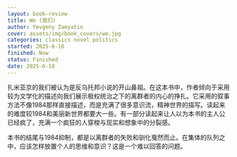 ```yaml
---
layout: book-review
title: We (我们)
author: Yevgeny Zamyatin
cover: assets/img/book_covers/we.jpg
categories: classics novel politics
started: 2025-6-16
finished: Now
status: Finished
date: 2025-6-18
---
```


扎米亚京的我们被认为是反乌托邦小说的开山鼻祖。在这本书中，作者倾向于采用较为文学化的描述向我们展示极权统治之下的离群者的内心的挣扎。它采用的叙事方法不像1984那样直接描述，而是充满了很多意识流，精神世界的描写。读起来的难度较1984和美丽新世界都要大一些。有一部分读起来让人以为本书的主人公已经疯了，充满一个疯狂的人穿梭与现实和想象中的分裂感。 

本书的结尾与1984抑制，都是以离群者的失败和驯化戛然而止。在集体的队列之中，应该怎样放置个人的思维和意识？这是一个难以回答的问题。